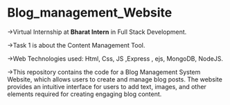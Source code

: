 ﻿# Blog_management_Website

 
->Virtual Internship at **Bharat Intern** in Full Stack Development.

->Task 1 is about the Content Management Tool.

->Web Technologies used: Html, Css, JS ,Express , ejs, MongoDB, NodeJS.

->This repository contains the code for a Blog Management System Website, which allows users to create and manage blog posts. The website provides an intuitive interface 
  for users to add text, images, and other elements required for creating engaging blog content.
